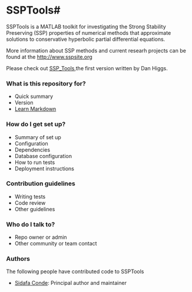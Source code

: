 # SSPTools#

SSPTools is a MATLAB toolkit for investigating the Strong Stability Preserving (SSP) properties of numerical methods that
approximate solutions to conservative hyperbolic partial differential equations. 

More information about SSP methods and current researh projects can be found at the http://www.sspsite.org

Please check out [SSP_Tools](https://github.com/DanielHiggs/SSP_Tools),the first version written by Dan Higgs.

### What is this repository for? ###

* Quick summary
* Version
* [Learn Markdown](https://bitbucket.org/tutorials/markdowndemo)

### How do I get set up? ###

* Summary of set up
* Configuration
* Dependencies
* Database configuration
* How to run tests
* Deployment instructions

### Contribution guidelines ###

* Writing tests
* Code review
* Other guidelines

### Who do I talk to? ###

* Repo owner or admin
* Other community or team contact

### Authors ###
The following people have contributed code to SSPTools 

 - [Sidafa Conde](http://hilbert.math.umassd.edu/~sconde/): Principal author and maintainer
